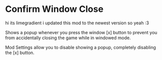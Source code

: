 # Confirm Window Close

hi its limegradient i updated this mod to the newest version so yeah :3

Shows a popup whenever you press the window <cr>[x]</c> button to prevent you from accidentally closing the game while in windowed mode.

Mod Settings allow you to disable showing a popup, completely disabling the <cr>[x]</c> button.